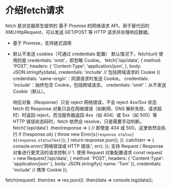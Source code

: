 # 介绍fetch请求

fetch 是浏览器原生提供的 基于 Promise 的网络请求 API，用于替代旧的 XMLHttpRequest，可以发送 GET/POST 等 HTTP 请求并处理响应数据。

- 基于 Promise，支持链式调用
- 默认不发送 cookies（可通过 credentials 配置）
  默认情况下，fetch(url) 使用的是 credentials: 'omit'，即忽略 Cookie。
  fetch('/api/data', {
    method: 'POST',
    headers: {
      'Content-Type': 'application/json',
    },
    body: JSON.stringify(data),
    credentials: 'include'  // 包括跨域请求的 Cookie
  })
  credentials: 'same-origin'：同源请求时发送 Cookie。
  credentials: 'include'：始终包含 Cookie，包括跨域请求。
  credentials: 'omit'：从不发送 Cookie（默认）。


  响应对象（Response）只会 reject 网络错误，不会 reject 4xx/5xx 状态
  fetch 的 Response 对象只会在网络错误（如断网、DNS 解析失败、请求超时）时返回 reject，而当服务器返回 4xx（如 404）或 5xx（如 500）等 HTTP 错误状态码时，fetch 依然会 resolve，只是需要手动判断。
  fetch('/api/data')
  .then(response => {
    // 即使是 404 或 500，这里依然会执行
    if (!response.ok) {
      throw new Error(`${response.status} ${response.statusText}`);
    }
    return response.json();
  })
  .catch(err => {
    console.error('网络错误或 HTTP 错误:', err);
  });
支持 Request / Response 对象进行更灵活的请求控制
  // 1. 使用 Request 对象配置请求
const request = new Request('/api/data', {
  method: 'POST',
  headers: { 'Content-Type': 'application/json' },
  body: JSON.stringify({ name: 'Tom' }),
  credentials: 'include' // 携带 Cookie
});

fetch(request)
  .then(res => res.json())
  .then(data => console.log(data));